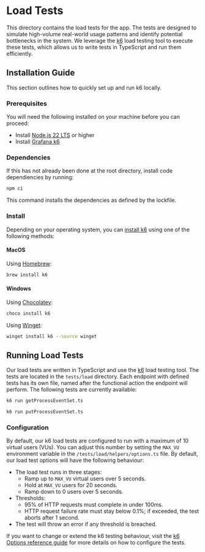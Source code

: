 # Load Tests

This directory contains the load tests for the app. The tests are designed to simulate high-volume real-world usage
patterns and identify potential bottlenecks in the system. We leverage the [k6](https://k6.io/) load testing tool to
execute these tests, which allows us to write tests in TypeScript and run them efficiently.

## Installation Guide

This section outlines how to quickly set up and run k6 locally.

### Prerequisites

You will need the following installed on your machine before you can proceed:

- Install [Node.js 22 LTS](https://nodejs.org) or higher
- Install [Grafana k6](https://grafana.com/docs/k6/latest/set-up/install-k6/)

### Dependencies

If this has not already been done at the root directory, install code dependiencies by running:

```sh
npm ci
```

This command installs the dependencies as defined by the lockfile.

### Install

Depending on your operating system, you can [install k6](https://grafana.com/docs/k6/latest/set-up/install-k6/) using
one of the following methods:

#### MacOS

Using [Homebrew](https://brew.sh/):

```sh
brew install k6
```

#### Windows

Using [Chocolatey](https://chocolatey.org/):

```sh
choco install k6
```

Using [Winget](https://learn.microsoft.com/en-us/windows/package-manager/winget/):

```sh
winget install k6 --source winget
```

## Running Load Tests

Our load tests are written in TypeScript and use the [k6](https://k6.io/) load testing tool. The tests are located in
the `tests/load` directory. Each endpoint with defined tests has its own file, named after the functional action the
endpoint will perform. The following tests are currently available:

```sh
k6 run getProcessEventSet.ts
```

```sh
k6 run putProcessEventSet.ts
```

### Configuration

By default, our k6 load tests are configured to run with a maximum of 10 virtual users (VUs). You can adjust this
number by setting the `MAX_VU` environment variable in the `/tests/load/helpers/options.ts` file. By default, our load
test options will have the following behaviour:

- The load test runs in three stages:
  - Ramp up to `MAX_VU` virtual users over 5 seconds.
  - Hold at `MAX_VU` users for 20 seconds.
  - Ramp down to 0 users over 5 seconds.
- Thresholds:
  - 95% of HTTP requests must complete in under 100ms.
  - HTTP request failure rate must stay below 0.1%; if exceeded, the test aborts after 1 second.
- The test will throw an error if any threshold is breached.

If you want to change or extend the k6 testing behaviour, visit the
[k6 Options reference guide](https://grafana.com/docs/k6/latest/using-k6/k6-options/reference/) for more details on how
to configure the tests.
